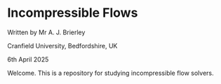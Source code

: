 Incompressible Flows
====================

Written by Mr A. J. Brierley

Cranfield University, Bedfordshire, UK

6th April 2025

Welcome. This is a repository for studying incompressible flow solvers.
